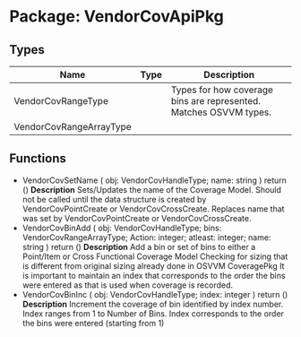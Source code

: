# Package: VendorCovApiPkg

## Types

| Name                    | Type | Description                                                        |
| ----------------------- | ---- | ------------------------------------------------------------------ |
| VendorCovRangeType      |      | Types for how coverage bins are represented.  Matches OSVVM types. |
| VendorCovRangeArrayType |      |                                                                    |
## Functions
- VendorCovSetName <font id="function_arguments">( obj: VendorCovHandleType; name: string ) </font> <font id="function_return">return ()</font>
**Description**
 Sets/Updates the name of the Coverage Model. Should not be called until the data structure is created by VendorCovPointCreate or VendorCovCrossCreate. Replaces name that was set by VendorCovPointCreate or VendorCovCrossCreate.
- VendorCovBinAdd <font id="function_arguments">( obj: VendorCovHandleType; bins: VendorCovRangeArrayType; Action: integer; atleast: integer; name: string ) </font> <font id="function_return">return ()</font>
**Description**
 Add a bin or set of bins to either a Point/Item or Cross Functional Coverage Model Checking for sizing that is different from original sizing already done in OSVVM CoveragePkg It is important to maintain an index that corresponds to the order the bins were entered as  that is used when coverage is recorded.
- VendorCovBinInc <font id="function_arguments">( obj: VendorCovHandleType; index: integer ) </font> <font id="function_return">return ()</font>
**Description**
 Increment the coverage of bin identified by index number. Index ranges from 1 to Number of Bins.   Index corresponds to the order the bins were entered (starting from 1)
